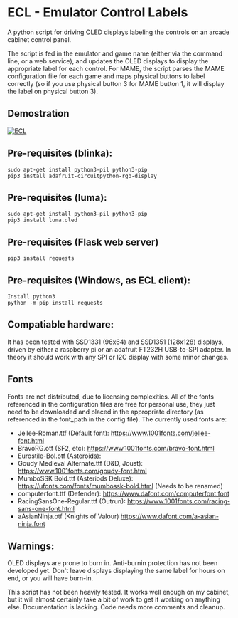 # ECL - Emulator Control Labels

A python script for driving OLED displays labeling the controls on an arcade cabinet control panel.

The script is fed in the emulator and game name (either via the command line, or a web service), and updates the OLED displays to display the appropriate label for each control.  For MAME, the script parses the MAME configuration file for each game and maps physical buttons to label correctly (so if you use physical button 3 for MAME button 1, it will display the label on physical button 3).

## Demostration

[![ECL](http://img.youtube.com/vi/qXnlxxjjD2I/0.jpg)](https://youtu.be/qXnlxxjjD2I "ECL")

## Pre-requisites (blinka):

    sudo apt-get install python3-pil python3-pip
    pip3 install adafruit-circuitpython-rgb-display

## Pre-requisites (luma):

    sudo apt-get install python3-pil python3-pip
    pip3 install luma.oled

## Pre-requisites (Flask web server)
    pip3 install requests

## Pre-requisites (Windows, as ECL client):
    Install python3
    python -m pip install requests

## Compatiable hardware:

It has been tested with SSD1331 (96x64) and SSD1351 (128x128) displays, driven by either a raspberry pi or an adafruit FT232H USB-to-SPI adapter.  In theory it should work with any SPI or I2C display with some minor changes. 

## Fonts

Fonts are not distributed, due to licensing complexities.  All of the fonts referenced in the configuration files are free for personal use, they just need to be downloaded and placed in the appropriate directory (as referenced in the font_path in the config file).  The currently used fonts are:

* Jellee-Roman.ttf (Default font): <https://www.1001fonts.com/jellee-font.html>
* BravoRG.otf (SF2, etc): <https://www.1001fonts.com/bravo-font.html>
* Eurostile-Bol.otf (Asteroids):
* Goudy Medieval Alternate.ttf (D&D, Joust): <https://www.1001fonts.com/goudy-font.html>
* MumboSSK Bold.ttf (Asteriods Deluxe): <https://ufonts.com/fonts/mumbossk-bold.html> (Needs to be renamed)
* computerfont.ttf (Defender): <https://www.dafont.com/computerfont.font>
* RacingSansOne-Regular.ttf (Outrun): <https://www.1001fonts.com/racing-sans-one-font.html>
* aAsianNinja.otf (Knights of Valour) <https://www.dafont.com/a-asian-ninja.font>

## Warnings:

OLED displays are prone to burn in.  Anti-burnin protection has not been developed yet.  Don't leave displays displaying the same label for hours on end, or you will have burn-in.  

This script has not been heavily tested.  It works well enough on my cabinet, but it will almost certainly take a bit of work to get it working on anything else.  Documentation is lacking.  Code needs more comments and cleanup.  



